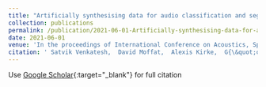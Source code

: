 ```yaml
---
title: "Artificially synthesising data for audio classification and segmentation to improve speech and music detection in radio broadcast"
collection: publications
permalink: /publication/2021-06-01-Artificially-synthesising-data-for-audio-classification-and-segmentation-to-improve-speech-and-music-detection-in-radio-broadcast
date: 2021-06-01
venue: 'In the proceedings of International Conference on Acoustics, Speech and Signal Processing (ICASSP)'
citation: ' Satvik Venkatesh,  David Moffat,  Alexis Kirke,  G{\&quot;o}zel Shakeri,  Stephen Brewster,  J{\&quot;o}rg Fachner,  Helen Odell-Miller,  Alex Street,  Nicolas Farina,  Sube Banerjee,  Eduardo Miranda, &quot;Artificially synthesising data for audio classification and segmentation to improve speech and music detection in radio broadcast.&quot; In the proceedings of International Conference on Acoustics, Speech and Signal Processing (ICASSP), 2021.'
---
```

Use [Google Scholar](https://scholar.google.com/scholar?q=Artificially+synthesising+data+for+audio+classification+and+segmentation+to+improve+speech+and+music+detection+in+radio+broadcast){:target="_blank"} for full citation